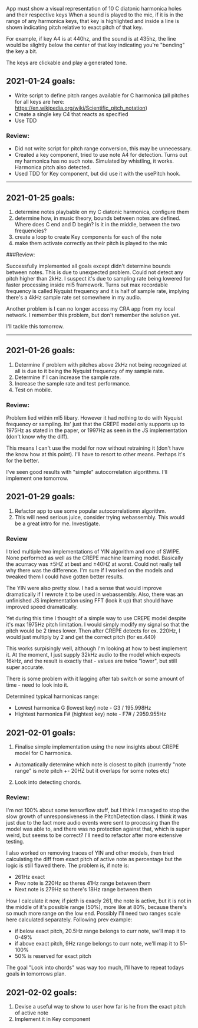 App must show a visual representation of 10 C diatonic harmonica holes and their respective keys
When a sound is played to the mic, if it is in the range of any harmonica keys, that key is highlighted and inside
a line is shown indicating pitch relative to exact pitch of that key.

For example, if key A4 is at 440hz, and the sound is at 435hz, the line would be slightly below the center of
that key indicating you're "bending" the key a bit.

The keys are clickable and play a generated tone.

## 2021-01-24 goals:

-   Write script to define pitch ranges available for C harmonica (all pitches for all keys are here: https://en.wikipedia.org/wiki/Scientific_pitch_notation)
-   Create a single key C4 that reacts as specified
-   Use TDD

### Review:

-   Did not write script for pitch range conversion, this may be unnecessary.
-   Created a key component, tried to use note A4 for detection. Turns out my harmonica has no such note. Simulated by whistling, it works. Harmonica pitch also detected.
-   Used TDD for Key component, but did use it with the usePitch hook.

---

## 2021-01-25 goals:

1.  determine notes playbable on my C diatonic harmonica, configure them
2.  determine how, in music theory, bounds between notes are defined. Where does C end and D begin? Is it in the middle, between the two frequencies?
3.  create a loop to create Key components for each of the note
4.  make them activate correctly as their pitch is played to the mic

###Review:

Successfully implemented all goals except didn't determine bounds between notes. This is due to unexpected problem. Could not detect any pitch higher than 2kHz. I suspect it's due to sampling rate being lowered for faster processing inside ml5 framework. Turns out max recordable frequency is called Nyquist frequency and it is half of sample rate, implying there's a 4kHz sample rate set somewhere in my audio.

Another problem is I can no longer access my CRA app from my local network. I remember this problem, but don't remember the solution yet.

I'll tackle this tomorrow.

---

## 2021-01-26 goals:

1. Determine if problem with pitches above 2kHz not being recognized at all is due to it being the Nyquist frequency of my sample rate.
2. Determine if I can increase the sample rate.
3. Increase the sample rate and test performance.
4. Test on mobile.

### Review:

Problem lied within ml5 libary. However it had nothing to do with Nyquist frequency or sampling. Its' just that the CREPE model only supports up to 1975Hz as stated in the paper, or 1997Hz as seen in the JS implementation (don't know why the diff).

This means I can't use the model for now without retraining it (don't have the know how at this point). I'll have to resort to other means. Perhaps it's for the better.

I've seen good results with "simple" autocorrelation algorithms. I'll implement one tomorrow.

## 2021-01-29 goals:

1. Refactor app to use some popular autocorrelatiomn algorithm.
2. This will need serious juice, consider trying webassembly. This would be a great intro for me. Investigate.

### Review

I tried multiple two implementations of YIN algorithm and one of SWIPE. None performed as well as the CREPE machine learning model. Basically the acurracy was ±5HZ at best and ±40HZ at worst. Could not really tell why there was the difference. I'm sure if I worked on the models and tweaked them I could have gotten better results.

The YIN were also pretty slow. I had a sense that would improve dramatically if I rewrote it to be used in webassembly. Also, there was an unfinished JS implementation using FFT (look it up) that should have improved speed dramatically.

Yet during this time I thought of a simple way to use CREPE model despite it's max 1975Hz pitch limitation. I would simply modify my signal so that the pitch would be 2 times lower. Then after CREPE detects for ex. 220Hz, I would just multiply by 2 and get the correct pitch (for ex.440)

This works surpisingly well, although I'm looking at how to best implement it. At the moment, I just supply 32kHz audio to the model which expects 16kHz, and the result is exactly that - values are twice "lower", but still super accurate.

There is some problem with it lagging after tab switch or some amount of time - need to look into it.

Determined typical harmonicas range:

-   Lowest harmonica G (lowest key) note - G3 / 195.998Hz
-   Hightest harmonica F# (hightest key) note - F7# / 2959.955Hz

## 2021-02-01 goals:

1. Finalise simple implementation using the new insights about CREPE model for C harmonica.

-   Automatically determine which note is closest to pitch (currently "note range" is note pitch +- 20HZ but it overlaps for some notes etc)

2. Look into detecting chords.

### Review:

I'm not 100% about some tensorflow stuff, but I think I managed to stop the slow growth of unresponsiveness in the PitchDetection class. I think it was just due to the fact more audio events were sent to processing than the model was able to, and there was no protection against that, which is super weird, but seems to be correct? I'll need to refactor after more extensive testing.

I also worked on removing traces of YIN and other models, then tried calculating the diff from exact pitch of active note as percentage but the logic is still flawed there. The problem is, if note is:

-   261Hz exact
-   Prev note is 220Hz so theres 41Hz range between them
-   Next note is 279Hz so there's 18Hz range between them

How I calculate it now, if picth is exacly 261, the note is active, but it is not in the middle of it's possible range (50%), more like at 80%, because there's so much more range on the low end. Possibly I'll need two ranges scale here calculated separately. Following prev example:

-   if below exact pitch, 20.5Hz range belongs to curr note, we'll map it to 0-49%
-   if above exact pitch, 9Hz range belongs to curr note, we'll map it to 51-100%
-   50% is reserved for exact pitch

The goal "Look into chords" was way too much, I'll have to repeat todays goals in tomorrows plan.

## 2021-02-02 goals:

1. Devise a useful way to show to user how far is he from the exact pitch of active note
2. Implement it in Key component
